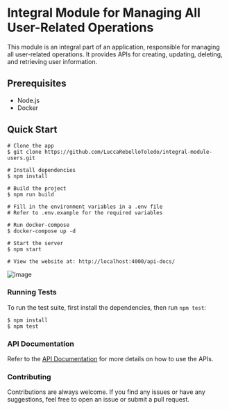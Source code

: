 # Integral Module for Managing All User-Related Operations

This module is an integral part of an application, responsible for managing all user-related operations. It provides APIs for creating, updating, deleting, and retrieving user information.

## Prerequisites

- Node.js
- Docker

## Quick Start

```
# Clone the app
$ git clone https://github.com/LuccaRebelloToledo/integral-module-users.git

# Install dependencies
$ npm install

# Build the project
$ npm run build

# Fill in the environment variables in a .env file
# Refer to .env.example for the required variables

# Run docker-compose
$ docker-compose up -d

# Start the server
$ npm start

# View the website at: http://localhost:4000/api-docs/
```
![image](https://github.com/LuccaRebelloToledo/integral-module-users/assets/99377036/092e45d1-e454-4846-b5cd-e26e33602511)

### Running Tests

To run the test suite, first install the dependencies, then run `npm test`:

```
$ npm install
$ npm test
```

### API Documentation
Refer to the [API Documentation](http://localhost:4000/api-docs/) for more details on how to use the APIs.

### Contributing
Contributions are always welcome. If you find any issues or have any suggestions, feel free to open an issue or submit a pull request.
